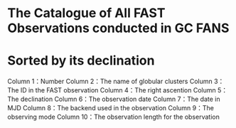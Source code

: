 # The Catalogue of All FAST Observations conducted in GC FANS
# Sorted by its declination
Column 1：Number
Column 2：The name of globular clusters
Column 3：The ID in the FAST observation
Column 4：The right ascention
Column 5：The declination
Column 6：The observation date
Column 7：The date in MJD
Column 8：The backend used in the observation
Column 9：The observing mode
Column 10：The observation length for the observation
